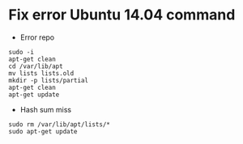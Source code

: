 Fix error Ubuntu 14.04 command
============
- Error repo
```
sudo -i
apt-get clean
cd /var/lib/apt
mv lists lists.old
mkdir -p lists/partial
apt-get clean
apt-get update
```

- Hash sum miss
```
sudo rm /var/lib/apt/lists/*
sudo apt-get update
```
